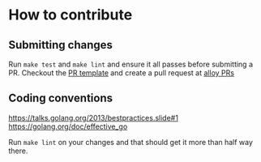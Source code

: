 # How to contribute

## Submitting changes

Run `make test` and `make lint` and ensure it all passes before submitting a PR.
Checkout the [PR template](https://github.com/metal-automata/alloy/blob/main/.github/PULL_REQUEST_TEMPLATE.md) and create a pull request at [alloy PRs](https://github.com/metal-automata/alloy/pulls)

## Coding conventions

https://talks.golang.org/2013/bestpractices.slide#1
https://golang.org/doc/effective_go

Run `make lint` on your changes and that should get it more than half way there.
